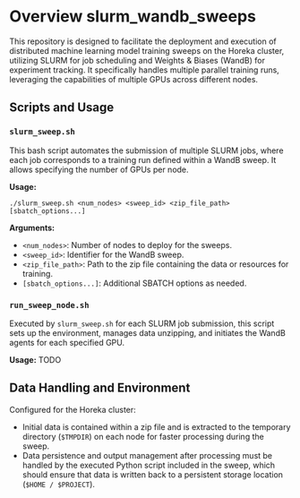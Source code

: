 # Overview slurm_wandb_sweeps

This repository is designed to facilitate the deployment and execution of distributed machine learning model training sweeps on the Horeka cluster, utilizing SLURM for job scheduling and Weights & Biases (WandB) for experiment tracking. It specifically handles multiple parallel training runs, leveraging the capabilities of multiple GPUs across different nodes.

## Scripts and Usage

### `slurm_sweep.sh`

This bash script automates the submission of multiple SLURM jobs, where each job corresponds to a training run defined within a WandB sweep. It allows specifying the number of GPUs per node.

**Usage:**
```
./slurm_sweep.sh <num_nodes> <sweep_id> <zip_file_path> [sbatch_options...]
```
**Arguments:**
- `<num_nodes>`: Number of nodes to deploy for the sweeps.
- `<sweep_id>`: Identifier for the WandB sweep.
- `<zip_file_path>`: Path to the zip file containing the data or resources for training.
- `[sbatch_options...]`: Additional SBATCH options as needed.

### `run_sweep_node.sh`

Executed by `slurm_sweep.sh` for each SLURM job submission, this script sets up the environment, manages data unzipping, and initiates the WandB agents for each specified GPU.

**Usage:**
TODO

## Data Handling and Environment

Configured for the Horeka cluster:
- Initial data is contained within a zip file and is extracted to the temporary directory (`$TMPDIR`) on each node for faster processing during the sweep.
- Data persistence and output management after processing must be handled by the executed Python script included in the sweep, which should ensure that data is written back to a persistent storage location (`$HOME / $PROJECT`).
